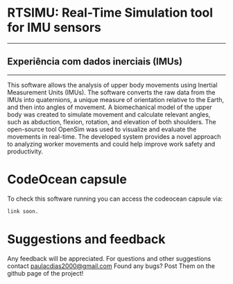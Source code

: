 # RTSIMU: Real-Time Simulation tool for IMU sensors

---
## Experiência com dados inerciais (IMUs) 

---

This software allows the analysis of upper body movements using Inertial Measurement Units (IMUs). The software converts the raw data from the IMUs into quaternions, a unique measure of orientation relative to the Earth, and then into angles of movement. A biomechanical model of the upper body was created to simulate movement and calculate relevant angles, such as abduction, flexion, rotation, and elevation of both shoulders. The open-source tool OpenSim was used to visualize and evaluate the movements in real-time. The developed system provides a novel approach to analyzing worker movements and could help improve work safety and productivity.


# CodeOcean capsule

To check this software running you can access the codeocean capsule via: 

``` cmd
link soon.
```


# Suggestions and feedback

Any feedback will be appreciated.
For questions and other suggestions contact paulacdias2000@gmail.com
Found any bugs? Post Them on the github page of the project!
